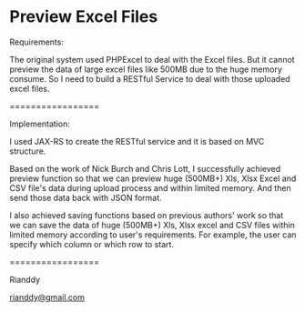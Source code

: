 Preview Excel Files
=================

Requirements: 

The original system used PHPExcel to deal with the Excel files. But it cannot preview the data of large excel files like 500MB due to the huge memory consume. So I need to build a RESTful Service to deal with those uploaded excel files. 

=================

Implementation:

I used JAX-RS to create the RESTful service and it is based on MVC structure.

Based on the work of Nick Burch and Chris Lott, I successfully achieved preview function so that we can preview huge (500MB+) Xls, Xlsx Excel and CSV file's data during upload process and within limited memory. And then send those data back with JSON format.

I also achieved saving functions based on previous authors' work so that we can save the data of huge (500MB+) Xls, Xlsx excel and CSV files within limited memory according to user's requirements. For example, the user can specify which column or which row to start.

=================

Rianddy

rianddy@gmail.com
